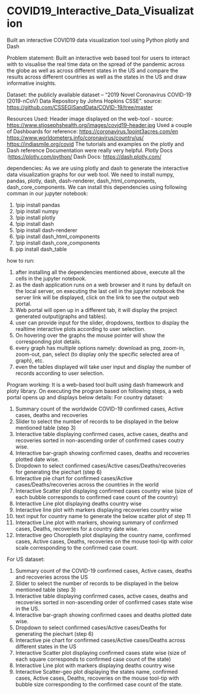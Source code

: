 # COVID19_Interactive_Data_Visualization
Built an interactive COVID19 data visualization tool using Python plotly and Dash

Problem statement:
Built an interactive web based tool for users to interact with to
visualise the real time data on the spread of the pandemic across the globe as well as across different states in the US
and compare the results across different countries as well as the states in the US and draw informative insights.

Dataset:
the publicly available dataset – “2019 Novel Coronavirus COVID-19 (2019-nCoV) Data Repository by Johns Hopkins CSSE”. 
source: https://github.com/CSSEGISandData/COVID-19/tree/master


Resources Used:
Header image displayed on the web-tool - source: https://www.stjosephshealth.org/images/covid19-header.jpg
Used a couple of Dashboards for reference:
https://coronavirus.1point3acres.com/en
https://www.worldometers.info/coronavirus/country/us/
https://indiasmile.org/covid
The tutorials and examples on the plotly and Dash reference Documentation were really very helpful.
Plotly Docs :https://plotly.com/python/
Dash Docs: https://dash.plotly.com/


dependencies:
As we are using plotly and dash to generate the interactive data visualization graphs for our web tool.
We need to install numpy, pandas, plotly, dash, dash-renderer, dash_html_components, dash_core_components.
We can install this dependencies using following comman in our jupyter notebook:

1) !pip install pandas
2) !pip install numpy
3) !pip install plotly
4) !pip install dash
5) !pip install dash-renderer
6) !pip install dash_html_components
7) !pip install dash_core_components
8) pip install dash_table


how to run:
1) after installing all the dependencies mentioned above, execute all the cells in the jupyter notebook.
2) as the dash application runs on a web browser and it runs by default on the local server,
on executing the last cell in the jupyter notebook the server link will be displayed, click on the link to see the output web portal.
3) Web portal will open up in a different tab, it will display the project generated output(graphs and tables).
4) user can provide input for the slider, dropdowns, textbox to display the realtime interactive plots according to user selection.
6) On hovering over the graphs the mouse pointer will show the corresponding plot details.
5) every graph has multiple options namely:
 download as png, zoom-in, zoom-out, pan, select (to display only the specific selected area of graph), etc.
7) even the tables displayed will take user input and display the number of records according to user selection.


Program working:
It is a web-based tool built using dash framework and ploty library. On executing the program based on following steps, a web portal opens up
and displays below details:
For country dataset:
1) Summary count of the worldwide COVID-19 confirmed cases, Active cases, deaths and recoveries
2) Slider to select the number of records to be displayed in the below mentioned table (step 3)
3) Interactive table displaying confirmed cases, active cases, deaths and recoveries 
	sorted in non-ascending order of confirmed cases coutry wise.
4) Interactive bar-graph showing confirmed cases, deaths and recoveries plotted date wise.
5) Dropdown to select confirmed cases/Active cases/Deaths/recoveries for generating the piechart (step 6)
6) Interactive pie chart for confirmed cases/Active cases/Deaths/recoveries across the countries in the world
7) Interactive Scatter plot displaying confirmed cases country wise (size of each bubble corresponds to confirmed case count of the country)
8) Interactive Line plot displaying deaths country wise
9) Interactive line plot with markers displaying recoveries country wise
10) text input for country name to generate the below scatter plot of step 11
11) Interactive Line plot with markers, showing summary of confirmed cases, Deaths, recoveries for a country date wise.
12) Interactive geo Choropleth plot displaying the country name, confirmed cases, Active cases, Deaths, recoveries on the mouse tool-tip
	with color scale corresponding to the confirmed case count.

For US dataset:
1) Summary count of the COVID-19 confirmed cases, Active cases, deaths and recoveries across the US
2) Slider to select the number of records to be displayed in the below mentioned table (step 3)
3) Interactive table displaying confirmed cases, active cases, deaths and recoveries 
	sorted in non-ascending order of confirmed cases state wise in the US.
4) Interactive bar-graph showing confirmed cases and deaths plotted date wise.
5) Dropdown to select confirmed cases/Active cases/Deaths for generating the piechart (step 6)
6) Interactive pie chart for confirmed cases/Active cases/Deaths across different states in the US
7) Interactive Scatter plot displaying confirmed cases state wise (size of each square corresponds to confirmed case count of the state)
8) Interactive Line plot with markers displaying deaths country wise
9) Interactive Scatter-geo plot displaying the states name, confirmed cases, Active cases, Deaths, recoveries on the mouse tool-tip
	with bubble size corresponding to the confirmed case count of the state.
